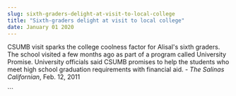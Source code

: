 ```yaml
---
slug: sixth-graders-delight-at-visit-to-local-college
title: "Sixth-graders delight at visit to local college"
date: January 01 2020
---
```


 
<p>
  CSUMB visit sparks the college coolness factor for Alisal's sixth graders. The
  school visited a few months ago as part of a program called University
  Promise. University officials said CSUMB promises to help the students who
  meet high school graduation requirements with financial aid. - <em>The</em>
  <em>Salinas Californian</em>, Feb. 12, 2011
</p>
```
